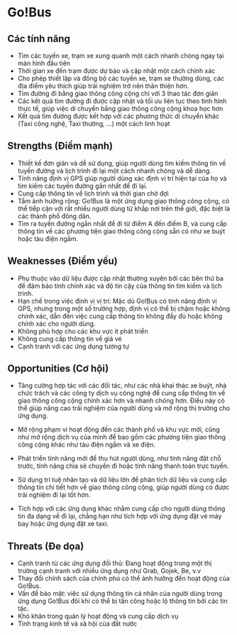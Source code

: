 # Go!Bus

## Các tính năng

- Tìm các tuyến xe, trạm xe xung quanh một cách nhanh chóng ngay tại màn hình đầu tiên
- Thời gian xe đến trạm được dự báo và cập nhật một cách chính xác
- Cho phép thiết lập và đồng bộ các tuyến xe, trạm xe thường dùng, các địa điểm yêu thích giúp trải nghiệm trở nên thân thiện hơn.
- Tìm đường đi bằng giao thông công cộng chỉ với 3 thao tác đơn giản
- Các kết quả tìm đường đi được cập nhật và tối ưu liên tục theo tình hình thực tế, giúp việc di chuyển bằng giao thông công cộng khoa học hơn
- Kết quả tìm đường được kết hợp với các phương thức di chuyển khác (Taxi công nghệ, Taxi thường, ...) một cách linh hoạt

## Strengths (Điểm mạnh)

- Thiết kế đơn giản và dễ sử dụng, giúp người dùng tìm kiếm thông tin về tuyến đường và lịch trình đi lại một cách nhanh chóng và dễ dàng.
- Tính năng định vị GPS giúp người dùng xác định vị trí hiện tại của họ và tìm kiếm các tuyến đường gần nhất để đi lại.
- Cung cấp thông tin về lịch trình và thời gian chờ đợi
- Tầm ảnh hưởng rộng: Go!Bus là một ứng dụng giao thông công cộng, có thể tiếp cận với rất nhiều người dùng từ khắp nơi trên thế giới, đặc biệt là các thành phố đông dân.
- Tìm ra tuyến đường ngắn nhất để đi từ điểm A đến điểm B, và cung cấp thông tin về các phương tiện giao thông công cộng sẵn có như xe buýt hoặc tàu điện ngầm.

## Weaknesses (Điểm yếu)

- Phụ thuộc vào dữ liệu được cập nhật thường xuyên bởi các bên thứ ba để đảm bảo tính chính xác và độ tin cậy của thông tin tìm kiếm và lịch trình.
- Hạn chế trong việc định vị vị trí: Mặc dù Go!Bus có tính năng định vị GPS, nhưng trong một số trường hợp, định vị có thể bị chậm hoặc không chính xác, dẫn đến việc cung cấp thông tin không đầy đủ hoặc không chính xác cho người dùng.
- Không phù hợp cho các khu vực ít phát triển
- Không cung cấp thông tin về giá vé
- Cạnh tranh với các ứng dụng tương tự

## Opportunities (Cơ hội)

- Tăng cường hợp tác với các đối tác, như các nhà khai thác xe buýt, nhà chức trách và các công ty dịch vụ công nghệ để cung cấp thông tin về giao thông công cộng chính xác hơn và nhanh chóng hơn. Điều này có thể giúp nâng cao trải nghiệm của người dùng và mở rộng thị trường cho ứng dụng.

- Mở rộng phạm vi hoạt động đến các thành phố và khu vực mới, cũng như mở rộng dịch vụ của mình để bao gồm các phương tiện giao thông công cộng khác như tàu điện ngầm và xe điện.

- Phát triển tính năng mới để thu hút người dùng, như tính năng đặt chỗ trước, tính năng chia sẻ chuyến đi hoặc tính năng thanh toán trực tuyến.

- Sử dụng trí tuệ nhân tạo và dữ liệu lớn để phân tích dữ liệu và cung cấp thông tin chi tiết hơn về giao thông công cộng, giúp người dùng có được trải nghiệm đi lại tốt hơn.

- Tích hợp với các ứng dụng khác nhằm cung cấp cho người dùng thông tin đa dạng về đi lại, chẳng hạn như tích hợp với ứng dụng đặt vé máy bay hoặc ứng dụng đặt xe taxi.

## Threats (Đe dọa)

- Cạnh tranh từ các ứng dụng đối thủ: Đang hoạt động trong một thị trường cạnh tranh với nhiều ứng dụng như Grab, Gojek, Be, v.v
- Thay đổi chính sách của chính phủ có thể ảnh hưởng đến hoạt động của Go!Bus.
- Vấn đề bảo mật: việc sử dụng thông tin cá nhân của người dùng trong ứng dụng Go!Bus đôi khi có thể bị tấn công hoặc lộ thông tin bởi các tin tặc.
- Khó khăn trong quản lý hoạt động và cung cấp dịch vụ
- Tình trạng kinh tế và xã hội của đất nước
